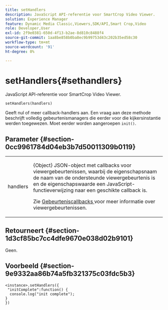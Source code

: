 ```yaml
---
title: setHandlers
description: JavaScript API-referentie voor SmartCrop Video Viewer.
solution: Experience Manager
feature: Dynamic Media Classic,Viewers,SDK/API,Smart Crop,Video
role: Developer,User
exl-id: 2f9e0381-650d-4f13-b2ae-8d810c8488f4
source-git-commit: 1aa8be858b0ba8ec9b99753d43c202b35ed58c30
workflow-type: tm+mt
source-wordcount: '91'
ht-degree: 0%

---
```


# setHandlers{#sethandlers}

JavaScript API-referentie voor SmartCrop Video Viewer.

`setHandlers(handlers)`

Geeft nul of meer callback-handlers aan. Een vraag aan deze methode beschrijft volledig gebeurtenismanagers die eerder voor die kijkersinstantie werden toegewezen. Moet eerder worden aangeroepen `init()`.

## Parameter {#section-0cc9961784d04eb3b7d50011309b0119}

<table id="table_896DFF34A68A403DB93A6D597461A573"> 
 <tbody> 
  <tr> 
   <td colname="col1"> <p> <span class="codeph"> <span class="varname"> handlers </span> </span> </p> </td> 
   <td colname="col2"> <p> <span class="codeph"> {Object} </span> JSON-object met callbacks voor viewergebeurtenissen, waarbij de eigenschapsnaam de naam van de ondersteunde viewergebeurtenis is en de eigenschapswaarde een JavaScript-functieverwijzing naar een geschikte callback is. </p> <p>Zie <a href="../../../c-html5-aem-asset-viewers/c-html5-aem-smartcropvideo/c-html5-aem-smartcropvideo-viewer-event-callbacks.md#concept-ebe5a4c1853d4912a919d86df35c1f6d" format="dita" scope="local"> Gebeurteniscallbacks </a> voor meer informatie over viewergebeurtenissen. </p> </td> 
  </tr> 
 </tbody> 
</table>

## Retourneert {#section-1d3cf85bc7cc4dfe9670e038d02b9101}

Geen.

## Voorbeeld {#section-9e9332aa86b74a5fb321375c03fdc5b3}

```
<instance>.setHandlers({ 
 "initComplete":function() { 
  console.log("init complete"); 
} 
})
```
